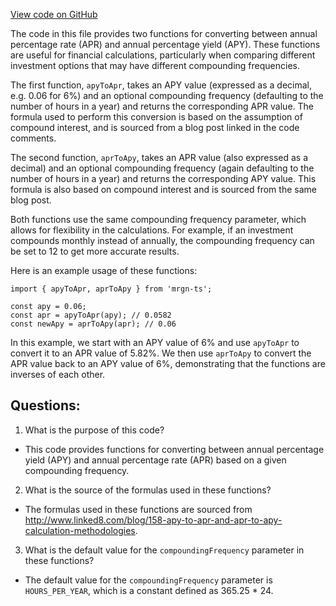 [View code on GitHub](https://github.com/mrgnlabs/mrgn-ts/packages/mrgn-common/src/accounting.ts)

The code in this file provides two functions for converting between annual percentage rate (APR) and annual percentage yield (APY). These functions are useful for financial calculations, particularly when comparing different investment options that may have different compounding frequencies.

The first function, `apyToApr`, takes an APY value (expressed as a decimal, e.g. 0.06 for 6%) and an optional compounding frequency (defaulting to the number of hours in a year) and returns the corresponding APR value. The formula used to perform this conversion is based on the assumption of compound interest, and is sourced from a blog post linked in the code comments.

The second function, `aprToApy`, takes an APR value (also expressed as a decimal) and an optional compounding frequency (again defaulting to the number of hours in a year) and returns the corresponding APY value. This formula is also based on compound interest and is sourced from the same blog post.

Both functions use the same compounding frequency parameter, which allows for flexibility in the calculations. For example, if an investment compounds monthly instead of annually, the compounding frequency can be set to 12 to get more accurate results.

Here is an example usage of these functions:

```
import { apyToApr, aprToApy } from 'mrgn-ts';

const apy = 0.06;
const apr = apyToApr(apy); // 0.0582
const newApy = aprToApy(apr); // 0.06
```

In this example, we start with an APY value of 6% and use `apyToApr` to convert it to an APR value of 5.82%. We then use `aprToApy` to convert the APR value back to an APY value of 6%, demonstrating that the functions are inverses of each other.

## Questions:

1.  What is the purpose of this code?

- This code provides functions for converting between annual percentage yield (APY) and annual percentage rate (APR) based on a given compounding frequency.

2. What is the source of the formulas used in these functions?

- The formulas used in these functions are sourced from http://www.linked8.com/blog/158-apy-to-apr-and-apr-to-apy-calculation-methodologies.

3. What is the default value for the `compoundingFrequency` parameter in these functions?

- The default value for the `compoundingFrequency` parameter is `HOURS_PER_YEAR`, which is a constant defined as 365.25 \* 24.
